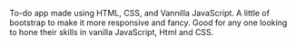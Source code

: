 To-do app made using HTML, CSS, and Vannilla JavaScript.
A little of bootstrap to make it more responsive and fancy.
Good for any one looking to hone their skills in vanilla JavaScript, Html and CSS.